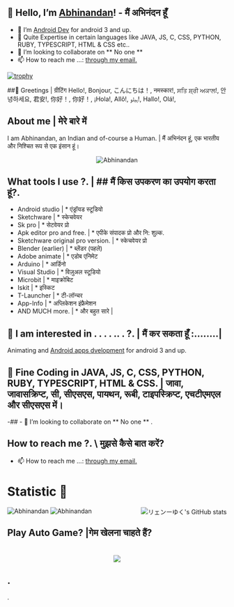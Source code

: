 ## 👋 Hello, I’m <a href="https://www.github.com/Abhinandan080" target="_blank" rel="noopener noreferrer"><bold>Abhinandan</bold></a>! - मैं अभिनंदन हूँ 
- 👀 I’m <a href="https://www.developers.android.com" target="_blank" rel="noopener noreferrer">Android Dev</a> for android 3 and up. 
- 🌱 Quite Expertise in certain languages like JAVA, JS, C, CSS, PYTHON, RUBY, TYPESCRIPT, HTML & CSS etc..  
- 💞️ I’m looking to collaborate on ** No one **
- 📫 How to reach me ...: <a href="abhinandansingh080@gmail.com" target="_blank" rel="noopener noreferrer">through my email. </a>


<!---
Abhinandan080/Abhinandan080 is a ✨ special ✨ repository because its `README.md` (this file) appears on your GitHub profile.
You can click the Preview link to take a look at your changes.
--->

[![trophy](https://github-profile-trophy.vercel.app/?username=Abhinandan080&theme=onedark)](https://github.com/ryo-ma/github-profile-trophy)


##👋 Greetings | ग्रीटिंग 
Hello!, Bonjour, こんにちは！, नमस्कार!, ਸਤਿ ਸ਼੍ਰੀ ਅਕਾਲ!, 안녕하세요, 君安!, 你好！, 你好！, ¡Hola!, Allô!, ہیلو!, Hallo!, Olá!,

## About me | मेरे बारे में 
I am Abhinandan, an Indian and of-course a Human. |  मैं अभिनंदन हूं, एक भारतीय और निश्चित रूप से एक इंसान हूं। 
<p align="center"> <img src="https://komarev.com/ghpvc/?username=Abhinandan080&label=Profile%20views&color=0e75b6&style=flat" alt="Abhinandan" /> </p>

## What tools I use ?.                            |       ## मैं किस उपकरण का उपयोग करता हूं?.                
* Android studio                                  |       * एंड्रॉयड स्टूडियो
* Sketchware                                      |      * स्केचवेयर
* Sk pro                                          |       * सेटवेयर प्रो
* Apk editor pro and free.                        |       * एपीके संपादक प्रो और नि: शुल्क.
* Sketchware original pro version.                |       * स्केचवेयर प्रो
* Blender (earlier)                               |       * ब्लेंडर (पहले)
* Adobe animate                                   |       * एडोब एनिमेट
* Arduino                                         |       * आर्डिनो                                              
* Visual Studio                                   |       * विज़ुअल स्टूडियो
* Microbit                                        |       * माइक्रोबिट 
* Iskit                                           |       * इस्किट
* T-Launcher                                      |       * टी-लॉन्चर
* App-Info                                        |       * अप्लिकेशन इंफ्रैमेशन
* AND MUCH more.                                  |       * और बहुत सारे |


## 👀 I am interested in . . . . ..  .  ?. | मैं कर सकता हूँ :........|
Animating and <a href="https://www.developers.android.com" target="_blank" rel="noopener noreferrer">Android apps dvelopment</a> for android 3 and up. 

## 🌱 Fine Coding in JAVA, JS, C, CSS, PYTHON, RUBY, TYPESCRIPT, HTML & CSS. |  जावा, जावासक्रिप्ट, सी, सीएसएस, पायथन, रूबी, टाइपस्क्रिप्ट, एचटीएमएल और सीएसएस में। 

-## - 💞️ I’m looking to collaborate on ** No one ** . 

## How to reach me ?. \ मुझसे कैसे बात करें?
- 📫 How to reach me ...: <a href="abhinandansingh080@gmail.com" target="_blank" rel="noopener noreferrer">through my email. </a>


<h1>Statistic 🏅</h1> <img alt="リェンーゆく's GitHub stats" src="https://github-readme-stats.vercel.app/api?username=Abhinandan080&show_icons=true&count_private=true&bg_color=00000000&text_color=808080&hide_border=true" align="right">
<img src="https://github-readme-stats.vercel.app/api/top-langs?username=Abhinandan080&show_icons=true&locale=en&layout=compact&count_private=true&bg_color=00000000&text_color=808080&hide_border=true" alt="Abhinandan" />
<img src="https://github-readme-streak-stats.herokuapp.com?user=Abhinandan080&theme=onedark&hide_border=true&background=00000000&stroke=80808080" alt="Abhinandan" />
</p>

## Play Auto Game? |गेम खेलना चाहते हैं? 
<h1 align='center'> <IMG SRC="https://raw.githubusercontent.com/AdityaGupta345/AdityaGupta345/main/Dino_non-birthday_version.gif"></h1>


## . 

   .   
